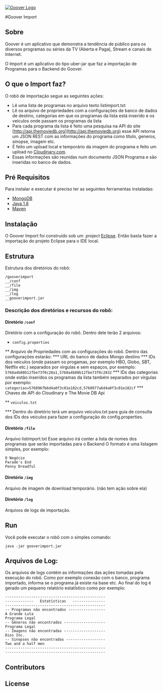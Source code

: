 [![Goover Logo](http://gooverbackend-gooverprd.rhcloud.com/images/logo.png)](http://www.gooverapp.com/)


#Goover Import

## Sobre

Goover é um aplicativo que demonstra a tendência de público para os diversos programas ou séries da TV (Aberta e Paga), Stream  e canais de Internet.

O Import é um aplicativo do tipo uber-jar que faz a importação de Programas para o Backend do Goover.

## O que o Import faz?

O robô de importação segue as seguintes ações:

* Lê uma lista de programas no arquivo texto listimport.txt
* Lê os arquivo de propriedades com a configurações de banco de dados de destino, categorias em que os programas da lista está inserido e os veículos onde passam os programas da lista
* Para cada programa da lista é feito uma pesquisa na API do site [http://api.themoviedb.org](http://api.themoviedb.org) esse API retorna um JSON REST com as informações do programa como título, generos, sinopse, imagem etc.
* É feito um upload local e temporário da imagem do programa e feito um upload no [Cloudinary.com](www.cloudinary.com).
* Essas informações são reunidas num documento JSON Programa e são inseridas no banco de dados.

## Pré Requisitos

Para instalar e executar é preciso ter as seguintes ferramentas instaladas:

* [MongoDB](www.mongodb.org)
* [Java 1.8](www.java.com)
* [Maven](www.maven.apache.org)

## Instalação

O Goover Import foi construído sob um .project [Eclipse](www.eclipse.org).
Então basta fazer a importação do projeto Eclipse para o IDE local.

## Estrutura

Estrutura dos diretórios do robô:

```
/gooverimport
__/conf
__/file
__/img
__/log
__gooverimport.jar
```

### Descrição dos diretórios e recursos do robô:


#### Diretório ```/conf```

Diretório com a configuração do robô. Dentro dele terão 2 arquivos:


* ```config.properties```

** Arquivo de Propriedades com as configurações do robô. Dentro das configurações estarão:
*** URL do banco de dados Mongo destino
*** IDs dos veiculos (onde passam os progamas, por exemplo HBO, Globo, SBT, Netflix etc.) separados por virgulas e sem espaços, por exemplo:
```5768a4b80b12fbe73f0c28a1,5768a4b80b12fbe73f0c2832```
*** IDs das categorias onde estão inseridos os programas da lista também separados por vírgulas por exemplo:
```categorias=576896fb6d4a0f3c01e182cd,5768977a6d4a0f3c01e182cf```
*** Chaves de API do Cloudinary e The Movie DB Api


** ```veiculos.txt```

*** Dentro do diretório terá um arquivo veiculos.txt para guia de consulta dos IDs dos veiculos para fazer a configuração do config.properties.


	

#### Diretório ```/file```

Arquivo listimport.txt
Esse arquivo irá conter a lista de nomes dos programas que serão importadas para o Backend
O formato é uma listagem simples, por exemplo:
```
O Negócio
Parade's End
Penny Dreadful
```

#### Diretório ```/img```

Arquivo de imagem de download temporário. (não tem ação sobre ela)


#### Diretório ```/log```

Arquivos de logs de importação.

## Run

Você pode executar o robô com o simples comando:

```
java -jar gooverimport.jar
```

## Arquivos de Log:

Os arquivos de logs contém as informações das ações tomadas pela execução do robô. Como por exemplo conexão com o banco, programa importado, informa se o programa já existe na base etc.
Ao final do log é gerado um pequeno relatório estatístico como por exemplo:

```
----------------------------------------------
-------------   Estatísticas   ---------------
----------------------------------------------
-- Programas não encontrados -----------------
A Grande Luta
Programa Legal
-- Gêneros não encontrados -------------------
Programa Legal
-- Imagens não encontradas -------------------
Dios Inc.
-- Sinopses não encontradas ------------------
Two and a half men
----------------------------------------------
----------------------------------------------
```

## Contributors



## License